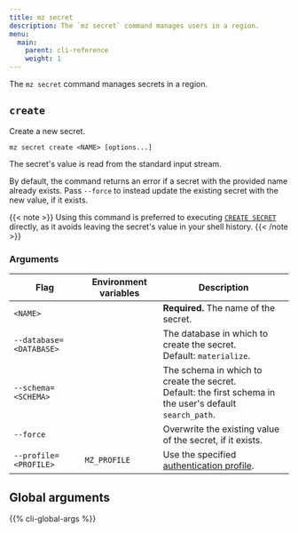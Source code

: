 ```yaml
---
title: mz secret
description: The `mz secret` command manages users in a region.
menu:
  main:
    parent: cli-reference
    weight: 1
---
```


The `mz secret` command manages secrets in a region.

## `create`

Create a new secret.

```shell
mz secret create <NAME> [options...]
```

The secret's value is read from the standard input stream.

By default, the command returns an error if a secret with the provided name
already exists. Pass `--force` to instead update the existing secret with the
new value, if it exists.

{{< note >}}
Using this command is preferred to executing [`CREATE SECRET`](/sql/create-secret) directly, as it avoids leaving the
secret's value in your shell history.
{{< /note >}}

### Arguments

Flag                    | Environment variables | Description
------------------------|-----------------------|------------
`<NAME>`                |                       | **Required.** The name of the secret.
`--database=<DATABASE>` |                       | The database in which to create the secret.<br>Default: `materialize`.
`--schema=<SCHEMA>`     |                       | The schema in which to create the secret.<br>Default: the first schema in the user's default `search_path`.
`--force`               |                       | Overwrite the existing value of the secret, if it exists.
`--profile=<PROFILE>`   | `MZ_PROFILE`          | Use the specified [authentication profile].


## Global arguments

{{% cli-global-args %}}

[authentication profile]: ../../configuration/#authentication-profiles
